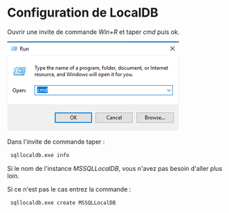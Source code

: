 Configuration de LocalDB
====

Ouvrir une invite de commande *Win+R* et taper *cmd* puis ok.

![](winr+cmd.PNG)

Dans l'invite de commande taper : 
```bat
 sqllocaldb.exe info
```

Si le nom de l'instance *MSSQLLocalDB*, vous n'avez pas besoin d'aller plus loin.

Si ce n'est pas le cas entrez la commande :
```bat
 sqllocaldb.exe create MSSQLLocalDB
```
